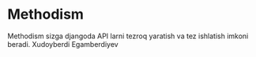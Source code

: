 # Methodism
Methodism sizga djangoda API larni tezroq yaratish va tez ishlatish imkoni beradi. Xudoyberdi Egamberdiyev 

